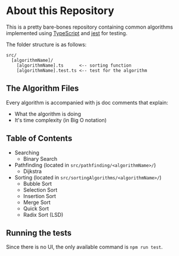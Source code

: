 # About this Repository

This is a pretty bare-bones repository containing common algorithms implemented using [TypeScript](https://www.typescriptlang.org/) and [jest](https://jestjs.io/) for testing.

The folder structure is as follows:

```
src/
  [algorithmName]/
    [algorithmName].ts      <-- sorting function
    [algorithmName].test.ts <-- test for the algorithm
```

## The Algorithm Files

Every algorithm is accompanied with js doc comments that explain:

- What the algorithm is doing
- It's time complexity (in Big O notation)

## Table of Contents

- Searching
  - Binary Search
- Pathfinding (located in `src/pathfinding/<algorithmName>/`)
  - Dijkstra
- Sorting (located in `src/sortingAlgorithms/<algorithmName>/`)
  - Bubble Sort
  - Selection Sort
  - Insertion Sort
  - Merge Sort
  - Quick Sort
  - Radix Sort (LSD)

## Running the tests

Since there is no UI, the only available command is `npm run test`.
